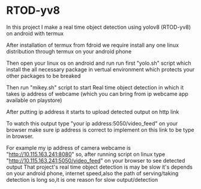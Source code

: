 # RTOD-yv8
In this project I make a real time object detection using yolov8 (RTOD-yv8) on android with termux 

After installation of termux from fdroid we require install any one linux distribution through termux on your android phone 

Then open your linux os on android and run run first "yolo.sh" script which install the all necessary package in vertual environment which protects your other packages to be breaked 

Then run "mikey.sh" script to start Real time object detection in which it takes ip address of webcame (which you can bring from ip webcame app available on playstore)

After putting ip address it starts to upload detected output on http link 

To watch this output type "your ip address:5050/video_feed" on your browser make sure ip address is correct to implement on this link to be type in browser.

For example my ip address of camera webcame is   "http://10.115.163.241:8080" so, after running script on linux type "http://10.115.163.241:5050/video_feed" on your browser to see detected output 
That project's real time object detection is may be  slow it's depends on your android phone, internet speed,also the path of serving/taking detection is long so,it is one reason for slow output/detection 
